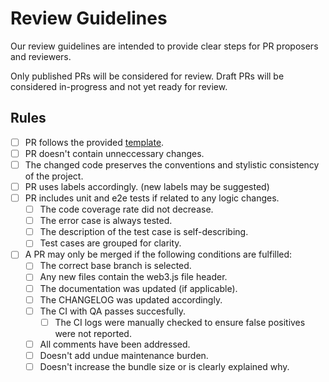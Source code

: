 # Review Guidelines

Our review guidelines are intended to provide clear steps for PR proposers and reviewers.

Only published PRs will be considered for review. Draft PRs will be considered in-progress and not yet ready for review.

## Rules

*   [ ] PR follows the provided [template](.github/PULL_REQUEST_TEMPLATE.md).
*   [ ] PR doesn't contain unneccessary changes.
*   [ ] The changed code preserves the conventions and stylistic consistency of the project.
*   [ ] PR uses labels accordingly. (new labels may be suggested)
*   [ ] PR includes unit and e2e tests if related to any logic changes.
    *   [ ] The code coverage rate did not decrease.
    *   [ ] The error case is always tested.
    *   [ ] The description of the test case is self-describing.
    *   [ ] Test cases are grouped for clarity.
*   [ ] A PR may only be merged if the following conditions are fulfilled:
    *   [ ] The correct base branch is selected.
    *   [ ] Any new files contain the web3.js file header.
    *   [ ] The documentation was updated (if applicable).
    *   [ ] The CHANGELOG was updated accordingly.
    *   [ ] The CI with QA passes succesfully.
        *   [ ] The CI logs were manually checked to ensure false positives were not reported.
    *   [ ] All comments have been addressed.
    *   [ ] Doesn't add undue maintenance burden.
    *   [ ] Doesn't increase the bundle size or is clearly explained why.
